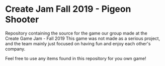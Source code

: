 # Create Jam Fall 2019 - Pigeon Shooter
Repository containing the source for the game our group made at the Create Game Jam - Fall 2019
This game was not made as a serious project, and the team mainly just focused on having fun and enjoy each other's company. 

Feel free to use any items found in this repository for you own game!
